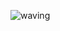 ![waving](https://capsule-render.vercel.app/api?type=waving&height=200&text=Hello!✨%20&fontAlign=80&fontAlignY=40&&color=timeAuto&animation=twinkling)
